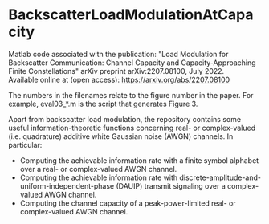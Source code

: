 # BackscatterLoadModulationAtCapacity
 Matlab code associated with the publication:
 "Load Modulation for Backscatter Communication: Channel Capacity and Capacity-Approaching Finite Constellations"
 arXiv preprint arXiv:2207.08100, July 2022.  
 Available online at (open access): https://arxiv.org/abs/2207.08100
 
 The numbers in the filenames relate to the figure number in the paper. For example, eval03_*.m is the script that generates Figure 3.

Apart from backscatter load modulation, the repository contains some useful information-theoretic functions concerning real- or complex-valued (i.e. quadrature) additive white Gaussian noise (AWGN) channels. In particular:
- Computing the achievable information rate with a finite symbol alphabet over a real- or complex-valued AWGN channel.
- Computing the achievable information rate with discrete-amplitude-and-uniform-independent-phase (DAUIP) transmit signaling over a complex-valued AWGN channel.
- Computing the channel capacity of a peak-power-limited real- or complex-valued AWGN channel.
